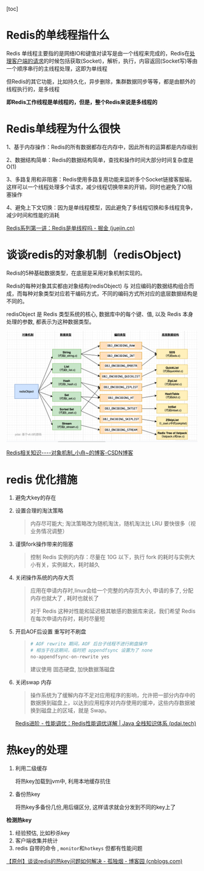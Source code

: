 [toc]

# Redis的单线程指什么

Redis 单线程主要指的是网络IO和键值对读写是由一个线程来完成的，Redis在<u>处理客户端的请求</u>的时候包括获取(Socket)，解析，执行，内容返回(Socket写)等由一个顺序串行的主线程处理，这即为单线程 

但Redis的其它功能，比如持久化，异步删除，集群数据同步等等，都是由额外的线程执行的，是多线程 

**即Redis工作线程是单线程的，但是，整个Redis来说是多线程的**



# Redis单线程为什么很快

1、基于内存操作：Redis的所有数据都存在内存中，因此所有的运算都是内存级别

2、数据结构简单：Redis的数据结构简单，查找和操作时间大部分时间复杂度是O(1)

3、多路复用和非阻塞：Redis使用多路复用功能来监听多个Socket链接客服端，这样可以一个线程处理多个请求，减少线程切换带来的开销，同时也避免了IO阻塞操作

4、避免上下文切换：因为是单线程模型，因此避免了多线程切换和多线程竞争，减少时间和性能的消耗



[Redis系列第一讲：Redis是单线程吗 - 掘金 (juejin.cn)](https://juejin.cn/post/7031953350157402148)



# 谈谈redis的对象机制（redisObject)

Redis的5种基础数据类型，在底层是采用对象机制实现的。

Redis的每种对象其实都由对象结构(redisObject) 与 对应编码的数据结构组合而成，而每种对象类型对应若干编码方式，不同的编码方式所对应的底层数据结构是不同的。

redisObject 是 Redis 类型系统的核心, 数据库中的每个键、值, 以及 Redis 本身处理的参数, 都表示为这种数据类型。

![image-20220727113818732](.\面试.assets\image-20220727113818732.png)

[Redis相关知识----对象机制_小舟~的博客-CSDN博客](https://blog.csdn.net/CarrotZsy/article/details/115964515)



# redis 优化措施

1. 避免大key的存在

2. 设置合理的淘汰策略

   > 内存尽可能大; 淘汰策略改为随机淘汰，随机淘汰比 LRU 要快很多（视业务情况调整）

3. 谨慎fork操作带来的阻塞

   > 控制 Redis 实例的内存：尽量在 10G 以下，执行 fork 的耗时与实例大小有关，实例越大，耗时越久

4. 关闭操作系统的内存大页

   > 应用在申请内存时,linux会给一个完整的内存页大小, 申请的多了, 分配内存也就大了 , 耗时也就长了
   >
   > 对于 Redis 这种对性能和延迟极其敏感的数据库来说，我们希望 Redis 在每次申请内存时，耗时尽量短

5. 开启AOF后设置 重写时不刷盘

   > ```bash
   > # AOF rewrite 期间，AOF 后台子线程不进行刷盘操作
   > # 相当于在这期间，临时把 appendfsync 设置为了 none
   > no-appendfsync-on-rewrite yes
   > ```
   >
   > 建议使用 固态硬盘, 加快数据落磁盘

   

6. 关闭swap 内存

   > 操作系统为了缓解内存不足对应用程序的影响，允许把一部分内存中的数据换到磁盘上，以达到应用程序对内存使用的缓冲，这些内存数据被换到磁盘上的区域，就是 Swap。

   [Redis进阶 - 性能调优：Redis性能调优详解 | Java 全栈知识体系 (pdai.tech)](https://pdai.tech/md/db/nosql-redis/db-redis-x-performance.html)

   
   



# 热key的处理

1. 利用二级缓存

   将热key加载到jvm中, 利用本地缓存抗住

2. 备份热key

   将热key多备份几份,用后缀区分,  这样请求就会分发到不同的key上了



**检测热key**

1. 经验预估, 比如秒杀key
2. 客户端收集并统计
3. redis 自带的命令 , `monitor`和`hotkeys` 但都有性能问题

[【原创】谈谈redis的热key问题如何解决 - 孤独烟 - 博客园 (cnblogs.com)](https://www.cnblogs.com/rjzheng/p/10874537.html)







